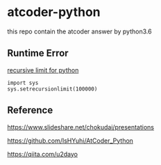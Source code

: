 # atcoder-python
this repo contain the atcoder answer by python3.6


## Runtime Error

[recursive limit for python](https://qiita.com/drken/items/e77685614f3c6bf86f44)
```
import sys
sys.setrecursionlimit(100000)
```

## Reference
https://www.slideshare.net/chokudai/presentations

https://github.com/IsHYuhi/AtCoder_Python

https://qiita.com/u2dayo
